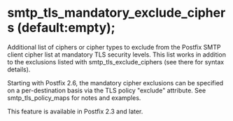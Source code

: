 # smtp_tls_mandatory_exclude_ciphers (default:empty); 

 Additional list of ciphers or cipher types to exclude from the
Postfix SMTP client cipher list at mandatory TLS security levels. This list
works in addition to the exclusions listed with smtp_tls_exclude_ciphers
(see there for syntax details).  

 Starting with Postfix 2.6, the mandatory cipher exclusions can be
specified on a per-destination basis via the TLS policy "exclude"
attribute. See smtp_tls_policy_maps for notes and examples. 

 This feature is available in Postfix 2.3 and later. 


